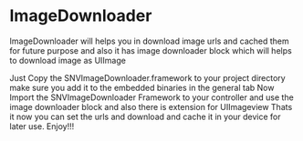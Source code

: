 # ImageDownloader
ImageDownloader will helps you in download image urls and cached them for future purpose and also it has image downloader block which will helps to download image as UIImage

Just Copy the SNVImageDownloader.framework to your project directory make sure you add it to the embedded binaries in the general tab
Now Import the SNVImageDownloader Framework to your controller and use the image downloader block and also there is extension for UIImageview
Thats it now you can set the urls and download and cache it in your device for later use.
Enjoy!!!
